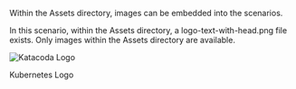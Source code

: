 Within the Assets directory, images can be embedded into the scenarios.

In this scenario, within the Assets directory, a logo-text-with-head.png file exists. Only images within the Assets directory are available.

![Katacoda Logo](/scenario-examples/scenarios/displaying-images/assets/index.png)

Kubernetes Logo